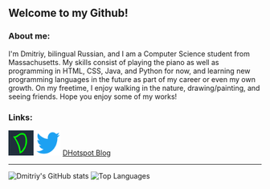 
## Welcome to my Github!

### About me:
I'm Dmitriy, bilingual Russian, and I am a Computer Science student from Massachusetts. My skills consist of playing the piano as well as programming in HTML, CSS, Java, and Python for now, and learning new programming languages in the future as part of my career or even my own growth. On my freetime, I enjoy walking in the nature, drawing/painting, and seeing friends. Hope you enjoy some of my works!

### Links:
<a href="https://www.dhotspot.xyz"><img src="logo.ico" alt="dhotspot.xyz" width="50" height="50"></a>
<a href="https://www.twitter.com/DmitriyShumkin"><img src="twitter.png" alt="twitter.com" width="50" height="50"></a>
<a href="https://www.dhotspotblog.wordpress.com">DHotspot Blog</a>
***
![Dmitriy's GitHub stats](https://github-readme-stats.vercel.app/api?username=DmitriyShum&show_icons=true&theme=radical)
![Top Languages](https://github-readme-stats.vercel.app/api/top-langs/?username=DmitriyShum&hide=Makefile&theme=react)
